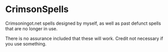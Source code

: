 # CrimsonSpells

Crimsoningot.net spells designed by myself, as well as past defunct spells that are no longer in use.

There is no assurance included that these will work. Credit not necessary if you use something.
